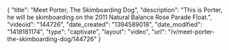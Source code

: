 {
    "title": "Meet Porter, The Skimboarding Dog",
    "description": "This is Porter, he will be skimboarding on the 2011 Natural Balance Rose Parade Float.",
    "videoid": "144726",
    "date_created": "1394589018",
    "date_modified": "1418181174",
    "type": "captivate",
    "layout": "video",
    "url": "\/v\/meet-porter-the-skimboarding-dog\/144726"
}